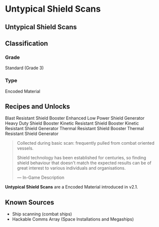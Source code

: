 # Untypical Shield Scans
##  Untypical Shield Scans

## Classification

### Grade

Standard (Grade 3)

### Type

Encoded Material

## Recipes and Unlocks

Blast Resistant Shield Booster
 Enhanced Low Power Shield Generator
 Heavy Duty Shield Booster
 Kinetic Resistant Shield Booster
 Kinetic Resistant Shield Generator
 Thermal Resistant Shield Booster
 Thermal Resistant Shield Generator

> 
> 
> Collected during basic scan: frequently pulled from combat oriented vessels.
> 
> Shield technology has been established for centuries, so finding shield behaviour that doesn't match the expected results can be of great interest to various individuals and organisations.
> 
> 
> — In-Game Description
> 

**Untypical Shield Scans** are a Encoded Material introduced in v2.1.

## Known Sources

- Ship scanning (combat ships)
- Hackable Comms Array (Space Installations and Megaships)